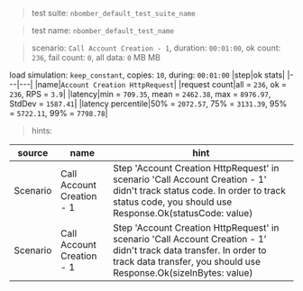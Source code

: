 > test suite: `nbomber_default_test_suite_name`

> test name: `nbomber_default_test_name`

> scenario: `Call Account Creation - 1`, duration: `00:01:00`, ok count: `236`, fail count: `0`, all data: `0` MB MB

load simulation: `keep_constant`, copies: `10`, during: `00:01:00`
|step|ok stats|
|---|---|
|name|`Account Creation HttpRequest`|
|request count|all = `236`, ok = `236`, RPS = `3.9`|
|latency|min = `709.35`, mean = `2462.38`, max = `8976.97`, StdDev = `1587.41`|
|latency percentile|50% = `2072.57`, 75% = `3131.39`, 95% = `5722.11`, 99% = `7798.78`|

> hints:

|source|name|hint|
|---|---|---|
|Scenario|Call Account Creation - 1|Step 'Account Creation HttpRequest' in scenario 'Call Account Creation - 1' didn't track status code. In order to track status code, you should use Response.Ok(statusCode: value)|
|Scenario|Call Account Creation - 1|Step 'Account Creation HttpRequest' in scenario 'Call Account Creation - 1' didn't track data transfer. In order to track data transfer, you should use Response.Ok(sizeInBytes: value)|
